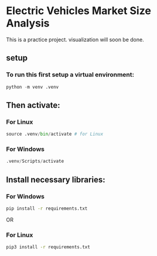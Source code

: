# Electric Vehicles Market Size Analysis

This is a practice project.
visualization will soon be done.

## setup
### To run this first setup a virtual environment:
```python
python -m venv .venv
```
## Then activate:
### For Linux 
```python
source .venv/bin/activate # for Linux
```
### For Windows
```python
.venv/Scripts/activate
```

## Install necessary libraries:
### For Windows
```bash
pip install -r requirements.txt
```

OR 

### For Linux 
```bash
pip3 install -r requirements.txt
```
